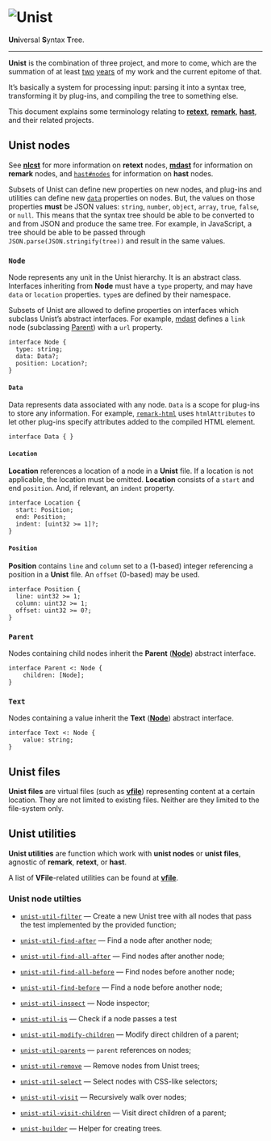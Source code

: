 # ![Unist][logo]

**Uni**versal **S**yntax **T**ree.

***

**Unist** is the combination of three project, and more to come, which
are the summation of at least [two][first-retext-commit]
[years][first-remark-commit] of my work and the current epitome of that.

It’s basically a system for processing input: parsing it into a syntax tree,
transforming it by plug-ins, and compiling the tree to something else.

This document explains some terminology relating to [**retext**][retext],
[**remark**][remark], [**hast**][hast], and their related projects.

## Unist nodes

See [**nlcst**][nlcst] for more information on **retext** nodes,
[**mdast**][mdast] for information on **remark** nodes, and
[`hast#nodes`][hast-nodes] for information on **hast** nodes.

Subsets of Unist can define new properties on new nodes, and plug-ins
and utilities can define new [`data`][data] properties on nodes.  But,
the values on those properties **must** be JSON values: `string`,
`number`, `object`, `array`, `true`, `false`, or `null`.  This means
that the syntax tree should be able to be converted to and from JSON
and produce the same tree.  For example, in JavaScript, a tree should
be able to be passed through `JSON.parse(JSON.stringify(tree))` and
result in the same values.

### `Node`

Node represents any unit in the Unist hierarchy.  It is an abstract
class.  Interfaces inheriting from **Node** must have a `type` property,
and may have `data` or `location` properties. `type`s are defined by
their namespace.

Subsets of Unist are allowed to define properties on interfaces which
subclass Unist’s abstract interfaces.  For example, [mdast][] defines
a `link` node (subclassing [Parent][]) with a `url` property.

```idl
interface Node {
  type: string;
  data: Data?;
  position: Location?;
}
```

#### `Data`

Data represents data associated with any node.  `Data` is a scope for
plug-ins to store any information.  For example, [`remark-html`][remark-html]
uses `htmlAttributes` to let other plug-ins specify attributes added
to the compiled HTML element.

```idl
interface Data { }
```

#### `Location`

**Location** references a location of a node in a **Unist** file.
If a location is not applicable, the location must be omitted.
**Location** consists of a `start` and end `position`. And, if
relevant, an `indent` property.

```idl
interface Location {
  start: Position;
  end: Position;
  indent: [uint32 >= 1]?;
}
```

#### `Position`

**Position** contains `line` and `column` set to a (1-based) integer
referencing a position in a **Unist** file.  An `offset` (0-based)
may be used.

```idl
interface Position {
  line: uint32 >= 1;
  column: uint32 >= 1;
  offset: uint32 >= 0?;
}
```

### `Parent`

Nodes containing child nodes inherit the **Parent** ([**Node**](#node))
abstract interface.

```idl
interface Parent <: Node {
    children: [Node];
}
```

### `Text`

Nodes containing a value inherit the **Text** ([**Node**](#node))
abstract interface.

```idl
interface Text <: Node {
    value: string;
}
```

## Unist files

**Unist files** are virtual files (such as [**vfile**][vfile])
representing content at a certain location.  They are not limited to
existing files.  Neither are they limited to the file-system only.

## Unist utilities

**Unist utilities** are function which work with **unist nodes** or **unist
files**, agnostic of **remark**, **retext**, or **hast**.

A list of **VFile**-related utilities can be found at [**vfile**][vfile].

### Unist node utilties

*   [`unist-util-filter`](https://github.com/eush77/unist-util-filter)
    — Create a new Unist tree with all nodes that pass the test
    implemented by the provided function;

*   [`unist-util-find-after`](https://github.com/wooorm/unist-util-find-after)
    — Find a node after another node;

*   [`unist-util-find-all-after`](https://github.com/wooorm/unist-util-find-all-after)
    — Find nodes after another node;

*   [`unist-util-find-all-before`](https://github.com/wooorm/unist-util-find-all-before)
    — Find nodes before another node;

*   [`unist-util-find-before`](https://github.com/wooorm/unist-util-find-before)
    — Find a node before another node;

*   [`unist-util-inspect`](https://github.com/wooorm/unist-util-inspect)
    — Node inspector;

*   [`unist-util-is`](https://github.com/wooorm/unist-util-is)
    — Check if a node passes a test

*   [`unist-util-modify-children`](https://github.com/wooorm/unist-util-modify-children)
    — Modify direct children of a parent;

*   [`unist-util-parents`](https://github.com/eush77/unist-util-parents)
    — `parent` references on nodes;

*   [`unist-util-remove`](https://github.com/eush77/unist-util-remove)
    — Remove nodes from Unist trees;

*   [`unist-util-select`](https://github.com/eush77/unist-util-select)
    — Select nodes with CSS-like selectors;

*   [`unist-util-visit`](https://github.com/wooorm/unist-util-visit)
    — Recursively walk over nodes;

*   [`unist-util-visit-children`](https://github.com/wooorm/unist-util-visit-children)
    — Visit direct children of a parent;

*   [`unist-builder`](https://github.com/eush77/unist-builder)
    — Helper for creating trees.

<!-- Definitions -->

[logo]: https://cdn.rawgit.com/wooorm/unist/master/logo.svg

[first-retext-commit]: https://github.com/wooorm/retext/commit/8fcb1ff

[first-remark-commit]: https://github.com/wooorm/remark/commit/19585b8

[retext]: https://github.com/wooorm/retext

[remark]: https://github.com/wooorm/remark

[hast]: https://github.com/wooorm/hast

[nlcst]: https://github.com/wooorm/nlcst

[mdast]: https://github.com/wooorm/mdast

[hast-nodes]: https://github.com/wooorm/hast#nodes

[vfile]: https://github.com/wooorm/vfile

[remark-html]: https://github.com/wooorm/remark-html

[parent]: #parent

[data]: #data
